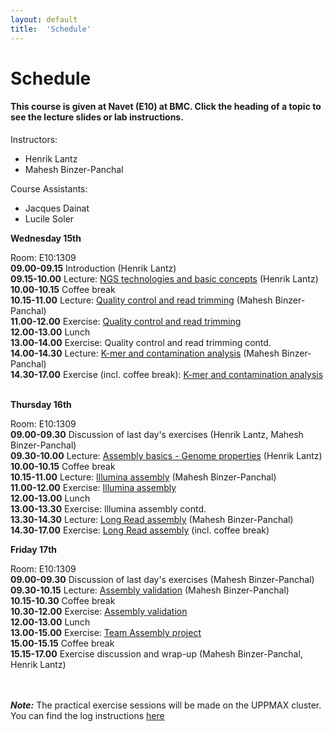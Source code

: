 ```yaml
---
layout: default
title:  'Schedule'
---
```


# Schedule

#### This course is given at Navet (E10) at BMC. Click the heading of a topic to see the lecture slides or lab instructions.

Instructors:
* Henrik Lantz
* Mahesh Binzer-Panchal

Course Assistants:
* Jacques Dainat
* Lucile Soler

**Wednesday 15th**

Room: E10:1309  
**09.00-09.15** Introduction (Henrik Lantz)  
**09.15-10.00** Lecture: [NGS technologies and basic concepts](lectures/Sequence_technologies_2017.pptx) (Henrik Lantz)  
**10.00-10.15** Coffee break  
**10.15-11.00** Lecture: [Quality control and read trimming](lectures/Sequence_Quality_Assessment.pdf) (Mahesh Binzer-Panchal)  
**11.00-12.00** Exercise: [Quality control and read trimming](exercises/Exercise_Data_Quality_Assessment.md)  
**12.00-13.00** Lunch  
**13.00-14.00** Exercise: Quality control and read trimming contd.  
**14.00-14.30** Lecture: [K-mer and contamination analysis](lectures/K-mer_Contaminant_Analysis.pdf) (Mahesh Binzer-Panchal)  
**14.30-17.00** Exercise (incl. coffee break): [K-mer and contamination analysis](exercises/Exercise_K-mer_and_Contamination_Analysis.md)   

**Thursday 16th**

Room: E10:1309  
**09.00-09.30** Discussion of last day's exercises (Henrik Lantz, Mahesh Binzer-Panchal)  
**09.30-10.00** Lecture: [Assembly basics - Genome properties](files/Genome_properties_2016.ppt) (Henrik Lantz)  
**10.00-10.15** Coffee break  
**10.15-11.00** Lecture: [Illumina assembly](lectures/Illumina_Assembly.pdf) (Mahesh Binzer-Panchal)  
**11.00-12.00** Exercise: [Illumina assembly](exercises/Exercise_Illumina_Assembly.md)  
**12.00-13.00** Lunch  
**13.00-13.30** Exercise: Illumina assembly contd.  
**13.30-14.30** Lecture: [Long Read assembly](lectures/Long_read_Assembly.pdf) (Mahesh Binzer-Panchal)  
**14.30-17.00** Exercise: [Long Read assembly](exercises/Exercise_Long_Read_Assembly.md) (incl. coffee break) 

**Friday 17th**

Room: E10:1309  
**09.00-09.30** Discussion of last day's exercises (Mahesh Binzer-Panchal)  
**09.30-10.15** Lecture: [Assembly validation](lectures/Assembly_Validation.pdf) (Mahesh Binzer-Panchal)  
**10.15-10.30** Coffee break  
**10.30-12.00** Exercise: [Assembly validation](exercises/Exercise_Assembly_Validation.md)  
**12.00-13.00** Lunch  
**13.00-15.00** Exercise: [Team Assembly project](exercises/Exercise_Diatom_assembly_project.md)  
**15.00-15.15** Coffee break  
**15.15-17.00** Exercise discussion and wrap-up (Mahesh Binzer-Panchal, Henrik Lantz)  
<br/>
<br/>

***Note:***
The practical exercise sessions will be made on the UPPMAX cluster. You can find the log instructions [here](login_instructions)
